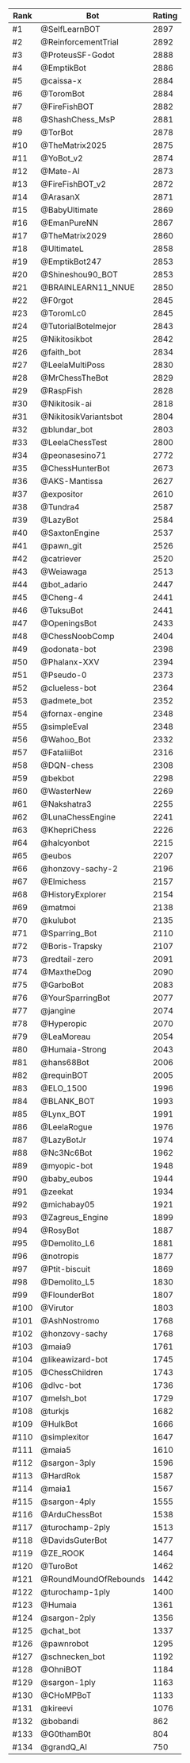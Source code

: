 Rank|Bot|Rating
---|---|---
#1|@SelfLearnBOT|2897
#2|@ReinforcementTrial|2892
#3|@ProteusSF-Godot|2888
#4|@EmptikBot|2886
#5|@caissa-x|2884
#6|@ToromBot|2884
#7|@FireFishBOT|2882
#8|@ShashChess_MsP|2881
#9|@TorBot|2878
#10|@TheMatrix2025|2875
#11|@YoBot_v2|2874
#12|@Mate-AI|2873
#13|@FireFishBOT_v2|2872
#14|@ArasanX|2871
#15|@BabyUltimate|2869
#16|@EmanPureNN|2867
#17|@TheMatrix2029|2860
#18|@UltimateL|2858
#19|@EmptikBot247|2853
#20|@Shineshou90_BOT|2853
#21|@BRAINLEARN11_NNUE|2850
#22|@F0rgot|2845
#23|@ToromLc0|2845
#24|@TutorialBotelmejor|2843
#25|@Nikitosikbot|2842
#26|@faith_bot|2834
#27|@LeelaMultiPoss|2830
#28|@MrChessTheBot|2829
#29|@RaspFish|2828
#30|@Nikitosik-ai|2818
#31|@NikitosikVariantsbot|2804
#32|@blundar_bot|2803
#33|@LeelaChessTest|2800
#34|@peonasesino71|2772
#35|@ChessHunterBot|2673
#36|@AKS-Mantissa|2627
#37|@expositor|2610
#38|@Tundra4|2587
#39|@LazyBot|2584
#40|@SaxtonEngine|2537
#41|@pawn_git|2526
#42|@catriever|2520
#43|@Weiawaga|2513
#44|@bot_adario|2447
#45|@Cheng-4|2441
#46|@TuksuBot|2441
#47|@OpeningsBot|2433
#48|@ChessNoobComp|2404
#49|@odonata-bot|2398
#50|@Phalanx-XXV|2394
#51|@Pseudo-0|2373
#52|@clueless-bot|2364
#53|@admete_bot|2352
#54|@fornax-engine|2348
#55|@simpleEval|2348
#56|@Wahoo_Bot|2332
#57|@FataliiBot|2316
#58|@DQN-chess|2308
#59|@bekbot|2298
#60|@WasterNew|2269
#61|@Nakshatra3|2255
#62|@LunaChessEngine|2241
#63|@KhepriChess|2226
#64|@halcyonbot|2215
#65|@eubos|2207
#66|@honzovy-sachy-2|2196
#67|@Elmichess|2157
#68|@HistoryExplorer|2154
#69|@matmoi|2138
#70|@kulubot|2135
#71|@Sparring_Bot|2110
#72|@Boris-Trapsky|2107
#73|@redtail-zero|2091
#74|@MaxtheDog|2090
#75|@GarboBot|2083
#76|@YourSparringBot|2077
#77|@jangine|2074
#78|@Hyperopic|2070
#79|@LeaMoreau|2054
#80|@Humaia-Strong|2043
#81|@hans68Bot|2006
#82|@requinBOT|2005
#83|@ELO_1500|1996
#84|@BLANK_BOT|1993
#85|@Lynx_BOT|1991
#86|@LeelaRogue|1976
#87|@LazyBotJr|1974
#88|@Nc3Nc6Bot|1962
#89|@myopic-bot|1948
#90|@baby_eubos|1944
#91|@zeekat|1934
#92|@michabay05|1921
#93|@Zagreus_Engine|1899
#94|@RosyBot|1887
#95|@Demolito_L6|1881
#96|@notropis|1877
#97|@Ptit-biscuit|1869
#98|@Demolito_L5|1830
#99|@FlounderBot|1807
#100|@Virutor|1803
#101|@AshNostromo|1768
#102|@honzovy-sachy|1768
#103|@maia9|1761
#104|@likeawizard-bot|1745
#105|@ChessChildren|1743
#106|@dlvc-bot|1736
#107|@melsh_bot|1729
#108|@turkjs|1682
#109|@HulkBot|1666
#110|@simplexitor|1647
#111|@maia5|1610
#112|@sargon-3ply|1596
#113|@HardRok|1587
#114|@maia1|1567
#115|@sargon-4ply|1555
#116|@ArduChessBot|1538
#117|@turochamp-2ply|1513
#118|@DavidsGuterBot|1477
#119|@ZE_ROOK|1464
#120|@TuroBot|1462
#121|@RoundMoundOfRebounds|1442
#122|@turochamp-1ply|1400
#123|@Humaia|1361
#124|@sargon-2ply|1356
#125|@chat_bot|1337
#126|@pawnrobot|1295
#127|@schnecken_bot|1192
#128|@OhniBOT|1184
#129|@sargon-1ply|1163
#130|@CHoMPBoT|1133
#131|@kireevi|1076
#132|@bobandi|862
#133|@G0thamB0t|804
#134|@grandQ_AI|750
